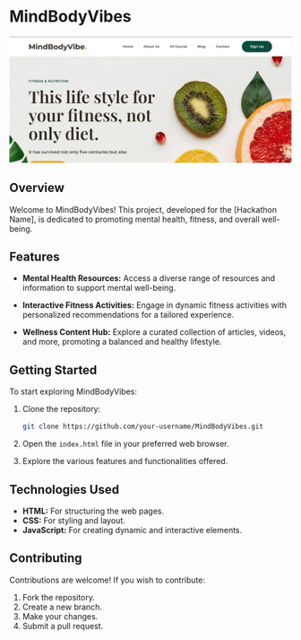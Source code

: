 # MindBodyVibes

![MindBodyVibes Logo](https://github.com/Cyb3rGhoul/MindBodyVibes/blob/main/assets/readme-img.jpg?raw=true)

## Overview

Welcome to MindBodyVibes! This project, developed for the [Hackathon Name], is dedicated to promoting mental health, fitness, and overall well-being.

## Features

- **Mental Health Resources:** Access a diverse range of resources and information to support mental well-being.

- **Interactive Fitness Activities:** Engage in dynamic fitness activities with personalized recommendations for a tailored experience.

- **Wellness Content Hub:** Explore a curated collection of articles, videos, and more, promoting a balanced and healthy lifestyle.

## Getting Started

To start exploring MindBodyVibes:

1. Clone the repository:

   ```bash
   git clone https://github.com/your-username/MindBodyVibes.git
   ```

2. Open the `index.html` file in your preferred web browser.

3. Explore the various features and functionalities offered.

## Technologies Used

- **HTML:** For structuring the web pages.
- **CSS:** For styling and layout.
- **JavaScript:** For creating dynamic and interactive elements.

## Contributing

Contributions are welcome! If you wish to contribute:

1. Fork the repository.
2. Create a new branch.
3. Make your changes.
4. Submit a pull request.
